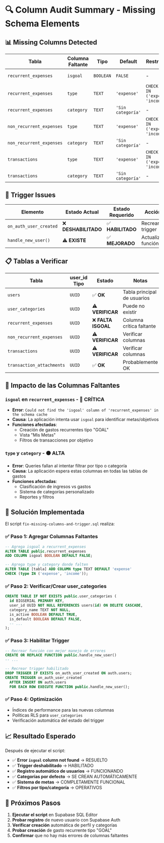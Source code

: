 # 🔍 Column Audit Summary - Missing Schema Elements

## 📊 **Missing Columns Detected**

| Tabla | Columna Faltante | Tipo | Default | Restricción | Criticidad |
|-------|------------------|------|---------|-------------|------------|
| `recurrent_expenses` | `isgoal` | `BOOLEAN` | `FALSE` | - | 🔴 **CRÍTICA** |
| `recurrent_expenses` | `type` | `TEXT` | `'expense'` | `CHECK (type IN ('expense', 'income'))` | 🟠 **ALTA** |
| `recurrent_expenses` | `category` | `TEXT` | `'Sin categoría'` | - | 🟠 **ALTA** |
| `non_recurrent_expenses` | `type` | `TEXT` | `'expense'` | `CHECK (type IN ('expense', 'income'))` | 🟠 **ALTA** |
| `non_recurrent_expenses` | `category` | `TEXT` | `'Sin categoría'` | - | 🟠 **ALTA** |
| `transactions` | `type` | `TEXT` | `'expense'` | `CHECK (type IN ('expense', 'income'))` | 🟠 **ALTA** |
| `transactions` | `category` | `TEXT` | `'Sin categoría'` | - | 🟠 **ALTA** |

## 🚨 **Trigger Issues**

| Elemento | Estado Actual | Estado Requerido | Acción |
|----------|---------------|------------------|--------|
| `on_auth_user_created` | ❌ **DESHABILITADO** | ✅ **HABILITADO** | Recrear trigger |
| `handle_new_user()` | ⚠️ **EXISTE** | ✅ **MEJORADO** | Actualizar función |

## 📋 **Tablas a Verificar**

| Tabla | user_id Tipo | Estado | Notas |
|-------|-------------|--------|-------|
| `users` | `UUID` | ✅ **OK** | Tabla principal de usuarios |
| `user_categories` | `UUID` | ⚠️ **VERIFICAR** | Puede no existir |
| `recurrent_expenses` | `UUID` | ❌ **FALTA ISGOAL** | Columna crítica faltante |
| `non_recurrent_expenses` | `UUID` | ⚠️ **VERIFICAR** | Verificar columnas |
| `transactions` | `UUID` | ⚠️ **VERIFICAR** | Verificar columnas |
| `transaction_attachments` | `UUID` | ✅ **OK** | Probablemente OK |

## 🎯 **Impacto de las Columnas Faltantes**

### **`isgoal` en `recurrent_expenses`** - 🔴 CRÍTICA
- **Error**: `Could not find the 'isgoal' column of 'recurrent_expenses' in the schema cache`
- **Causa**: La aplicación intenta usar `isgoal` para identificar metas/objetivos
- **Funciones afectadas**: 
  - Creación de gastos recurrentes tipo "GOAL"
  - Vista "Mis Metas"
  - Filtros de transacciones por objetivo

### **`type` y `category`** - 🟠 ALTA
- **Error**: Queries fallan al intentar filtrar por tipo o categoría
- **Causa**: La aplicación espera estas columnas en todas las tablas de gastos
- **Funciones afectadas**:
  - Clasificación de ingresos vs gastos
  - Sistema de categorías personalizado
  - Reportes y filtros

## 🔧 **Solución Implementada**

El script `fix-missing-columns-and-trigger.sql` realiza:

### **✅ Paso 1: Agregar Columnas Faltantes**
```sql
-- Agrega isgoal a recurrent_expenses
ALTER TABLE public.recurrent_expenses 
ADD COLUMN isgoal BOOLEAN DEFAULT FALSE;

-- Agrega type y category donde falten
ALTER TABLE [tabla] ADD COLUMN type TEXT DEFAULT 'expense' 
CHECK (type IN ('expense', 'income'));
```

### **✅ Paso 2: Verificar/Crear user_categories**
```sql
CREATE TABLE IF NOT EXISTS public.user_categories (
  id BIGSERIAL PRIMARY KEY,
  user_id UUID NOT NULL REFERENCES users(id) ON DELETE CASCADE,
  category_name TEXT NOT NULL,
  is_active BOOLEAN DEFAULT TRUE,
  is_default BOOLEAN DEFAULT FALSE,
  -- ...
);
```

### **✅ Paso 3: Habilitar Trigger**
```sql
-- Recrear función con mejor manejo de errores
CREATE OR REPLACE FUNCTION public.handle_new_user()
-- ...

-- Recrear trigger habilitado
DROP TRIGGER IF EXISTS on_auth_user_created ON auth.users;
CREATE TRIGGER on_auth_user_created
  AFTER INSERT ON auth.users
  FOR EACH ROW EXECUTE FUNCTION public.handle_new_user();
```

### **✅ Paso 4: Optimización**
- Índices de performance para las nuevas columnas
- Políticas RLS para `user_categories`
- Verificación automática del estado del trigger

## 📈 **Resultado Esperado**

Después de ejecutar el script:

- ✅ **Error `isgoal` column not found** → RESUELTO
- ✅ **Trigger deshabilitado** → HABILITADO
- ✅ **Registro automático de usuarios** → FUNCIONANDO
- ✅ **Categorías por defecto** → SE CREAN AUTOMÁTICAMENTE
- ✅ **Sistema de metas** → COMPLETAMENTE FUNCIONAL
- ✅ **Filtros por tipo/categoría** → OPERATIVOS

## 🚀 **Próximos Pasos**

1. **Ejecutar el script** en Supabase SQL Editor
2. **Probar registro** de nuevo usuario con Supabase Auth
3. **Verificar creación** automática de perfil y categorías
4. **Probar creación** de gasto recurrente tipo "GOAL"
5. **Confirmar** que no hay más errores de columnas faltantes 